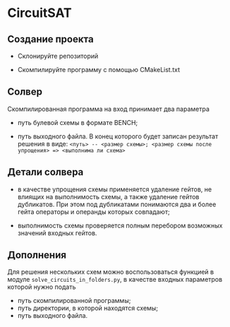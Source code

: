 # CircuitSAT

## Создание проекта

- Склонируйте репозиторий

- Скомпилируйте программу с помощью CMakeList.txt

## Солвер

Скомпилированная программа на вход принимает два параметра

- путь булевой схемы в формате BENCH;

- путь выходного файла. В конец которого будет записан результат решения в виде: `<путь> -- <размер схемы>; <размер схемы после упрощения> => <выполнима ли схема>`

## Детали солвера

- в качестве упрощения схемы применяется удаление гейтов, не влиящих на выполнимость схемы, а также удаление гейтов дубликатов. При этом под дубликатами понимаются два и более гейта операторы и операнды которых совпадают; 

- выполнимость схемы проверяется полным перебором возможных значений входных гейтов.

## Дополнения

Для решения нескольких схем можно воспользоваться функцией в модуле `solve_circuits_in_folders.py`, в качестве входных параметров которой нужно подать 

- путь скомпилированной программы;
- путь директории, в которой находятся схемы;
- путь выходного файла.
